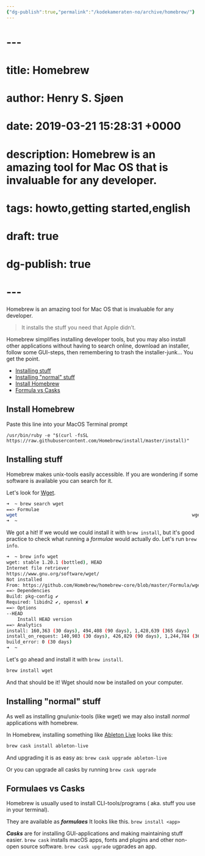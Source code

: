 ```yaml
---
{"dg-publish":true,"permalink":"/kodekameraten-no/archive/homebrew/"}
---
```


# ---
# title: Homebrew
# author: Henry S. Sjøen
# date: 2019-03-21 15:28:31 +0000
# description: Homebrew is an amazing tool for Mac OS that is invaluable for any developer.
# tags: howto,getting started,english
# draft: true
# dg-publish: true
# ---
Homebrew is an amazing tool for Mac OS that is invaluable for any developer.

> It installs the stuff you need that Apple didn’t.

Homebrew simplifies installing developer tools, but you may also install other applications without having to search online, download an installer, follow some GUI-steps, then remembering to trash the installer-junk... You get the point.

* [Installing stuff](#installing-stuff)
* [Installing "normal" stuff](#installing-%22normal%22-stuff)
* [Install Homebrew](#install-homebrew)
* [Formula vs Casks](#formula-vs-casks)

## Install Homebrew

Paste this line into your MacOS Terminal prompt

    /usr/bin/ruby -e "$(curl -fsSL https://raw.githubusercontent.com/Homebrew/install/master/install)"

## Installing stuff

Homebrew makes unix-tools easily accessible.
If you are wondering if some software is available you can search for it.

Let's look for [Wget](https://www.gnu.org/software/wget/).

```bash
➜  ~ brew search wget
==> Formulae
wget                                                                wgetpaste
➜  ~
```

We got a hit! If we would we could install it with `brew install`, but it's good practice to check what running a _formulae_ would actually do. Let's run `brew info`.

```bash
➜  ~ brew info wget
wget: stable 1.20.1 (bottled), HEAD
Internet file retriever
https://www.gnu.org/software/wget/
Not installed
From: https://github.com/Homebrew/homebrew-core/blob/master/Formula/wget.rb
==> Dependencies
Build: pkg-config ✔
Required: libidn2 ✔, openssl ✘
==> Options
--HEAD
	Install HEAD version
==> Analytics
install: 160,363 (30 days), 494,408 (90 days), 1,428,639 (365 days)
install_on_request: 140,903 (30 days), 426,829 (90 days), 1,244,784 (365 days)
build_error: 0 (30 days)
➜  ~
```

Let's go ahead and install it with `brew install`.

```bash
brew install wget
```

And that should be it! Wget should now be installed on your computer.

## Installing "normal" stuff

As well as installing gnu/unix-tools (like wget) we may also install _normal_ applications with homebrew.

In Homebrew, installing something like [Ableton Live](https://ableton.com) looks like this:

```bash
brew cask install ableton-live
```

And upgrading it is as easy as: `brew cask upgrade ableton-live`

Or you can upgrade all casks by running `brew cask upgrade`

## Formulaes vs Casks

Homebrew is usually used to install CLI-tools/programs ( aka. stuff you use in your terminal).

They are available as **_formulaes_** It looks like this. `brew install <app>`

**_Casks_** are for installing GUI-applications and making maintaining stuff easier.
`brew cask` installs macOS apps, fonts and plugins and other non-open source software.
`brew cask upgrade` ugprades an app.